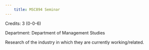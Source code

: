 ```yaml
---
    title: MSC894 Seminar
---
```

Credits: 3 (0-0-6)

Department: Department of Management Studies

Research of the industry in which they are currently working/related.